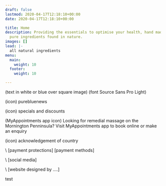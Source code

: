 ```yaml
---
draft: false
lastmod: 2020-04-17T12:18:10+00:00
date: 2020-04-17T12:18:10+00:00

title: Home
description: Providing the essentials to optimise your health, hand made from
  pure ingredients found in nature.
images: []
lead: |-
  all natural ingredients
menu:
  main:
    weight: 10
  footer:
    weight: 10

---
```

(text in white or blue over square image) (font Source Sans Pro Light)

(icon)  purebluenews

(icon)  specials and discounts

(MyAppointments app icon)  Looking for remedial massage on the Mornington Penninsula?  Visit MyAppointments app to book online or make an enquiry

(icon)   acknowledgement of country

\    \[payment protections]                                                                 \[payment methods]

\    \[social media]

\    \[website designed by ....]

test
